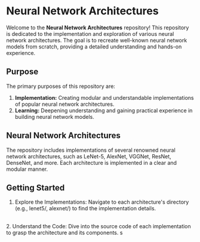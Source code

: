 # Neural Network Architectures

Welcome to the **Neural Network Architectures** repository! This repository is dedicated to the implementation and exploration of various neural network architectures. The goal is to recreate well-known neural network models from scratch, providing a detailed understanding and hands-on experience.

## Purpose

The primary purposes of this repository are:

1. **Implementation:** Creating modular and understandable implementations of popular neural network architectures.
2. **Learning:** Deepening understanding and gaining practical experience in building neural network models.

## Neural Network Architectures

The repository includes implementations of several renowned neural network architectures, such as LeNet-5, AlexNet, VGGNet, ResNet, DenseNet, and more. Each architecture is implemented in a clear and modular manner.

## Getting Started
1. Explore the Implementations:
Navigate to each architecture's directory (e.g., lenet5/, alexnet/) to find the implementation details.
<br>
2. Understand the Code:
Dive into the source code of each implementation to grasp the architecture and its components.
s
